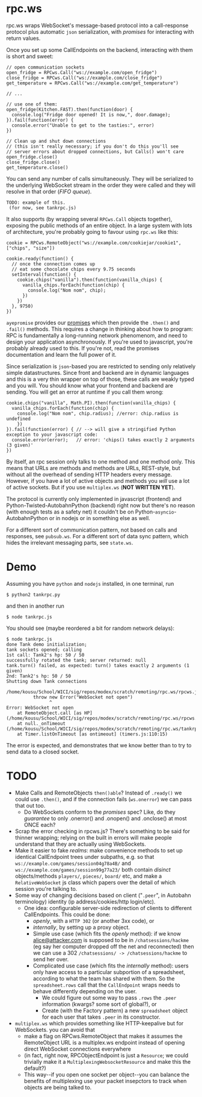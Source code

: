 rpc.ws
=========

rpc.ws wraps WebSocket's message-based protocol into a call-response protocol plus automatic `json` serialization, with _promises_ for interacting with return values.

Once you set up some CallEndpoints on the backend, interacting with them is short and sweet:
```
// open communication sockets
open_fridge = RPCws.Call("ws://example.com/open_fridge")
close_fridge = RPCws.Call("ws://example.com/close_fridge")
get_temperature = RPCws.Call("ws://example.com/get_temperature")

// ... 

// use one of them:
open_fridge(Kitchen.FAST).then(function(door) {
  console.log("Fridge door opened! It is now,", door.damage);
}).fail(function(error) {
  console.error("Unable to get to the tasties:", error)
})

// Clean up and shut down connections
// (this isn't really necessary; if you don't do this you'll see
// server errors about dropped connections, but Calls() won't care
open_fridge.close()
close_fridge.close()
get_temperature.close()
```

You can send any number of calls simultaneously. 
They will be serialized to the underlying WebSocket
stream in the order they were called and they will resolve in that order (_FIFO queue_).
```
TODO: example of this.
 (for now, see tankrpc.js)
```

It also supports (by wrapping several `RPCws.Call` objects together), exposing the public methods of an entire object.
In a large system with lots of architecture, you're probably going to favour using `rpc.ws` like this:
```
cookie = RPCws.RemoteObject("ws://example.com/cookiejar/cookie1", ["chips", "size"])

cookie.ready(function() {
  // once the connection comes up
  // eat some chocolate chips every 9.75 seconds
  setInterval(function() {
    cookie.chips("vanilla").then(function(vanilla_chips) {
      vanilla_chips.forEach(function(chip) {
        console.log("Nom nom", chip);
      })
    })
  }, 9750)
})
```

`ayepromise` provides our [promises](http://promisesaplus.com/implementations) which then provide the `.then()` and `.fail()` methods. This requires a change in thinking about how to program: RPC is fundamentally a long-running network phenomenom, and need to design your application asynchronously. If you're used to javascript, you're probably already used to this. If you're not, read the promises documentation and learn the full power of it.

Since serialization is `json`-based you are restricted to sending only relatively simple datastructures. Since front and backend are in dynamic languages and this is a very thin wrapper on top of those, these calls are weakly typed and you will. You should know what your frontend and backend are sending. You will get an error at runtime if you call them wrong:
```
cookie.chips("vanilla", Math.PI).then(function(vanilla_chips) {
  vanilla_chips.forEach(function(chip) {
    console.log("Nom nom", chip.radius); //error: chip.radius is undefined
    })
}).fail(function(error) { // --> will give a stringified Python exception to your javascript code:
  console.error(error);   // error: 'chips() takes exactly 2 arguments (3 given)' 
})
```

By itself, an rpc session only talks to one method and one method only. This means that URLs are methods and methods are URLs, REST-style, but without all the overhead of sending HTTP headers every message. However, if you have a lot of active objects and methods you _will_ use a lot of active sockets. But if you use `multiplex.ws` (**NOT WRITTEN YET**).

The protocol is currently only implemented in javascript (frontend) and Python-Twisted-AutobahnPython (backend) right now but there's no reason (with enough tests as a safety net) it couldn't be on Python-`asyncio`-AutobahnPython or in nodejs or in something else as well.


For a different sort of communication pattern, not based on calls and responses, see `pubsub.ws`.
For a different sort of data sync pattern, which hides the irrelevant messaging parts, see `state.ws`.

Demo
====

Assuming you have `python` and `nodejs` installed, in one terminal, run
```
$ python2 tankrpc.py
```

and then in another run
```
$ node tankrpc.js
```

You should see (maybe reordered a bit for random network delays):
```
$ node tankrpc.js
done Tank demo initialization;
tank sockets opened; calling
1st call: Tank2's hp: 50 / 50
successfully rotated the tank; server returned: null
tank.turn() failed, as expected: turn() takes exactly 2 arguments (1 given)
2nd: Tank2's hp: 50 / 50
Shutting down Tank connections

/home/kousu/School/WICI/sig/repos/modex/scratch/remoting/rpc.ws/rpcws.js:157
	      throw new Error("WebSocket not open")
	            ^
Error: WebSocket not open
    at RemoteObject.call [as HP] (/home/kousu/School/WICI/sig/repos/modex/scratch/remoting/rpc.ws/rpcws.js:157:14)
    at null._onTimeout (/home/kousu/School/WICI/sig/repos/modex/scratch/remoting/rpc.ws/tankrpc.js:28:8)
    at Timer.listOnTimeout [as ontimeout] (timers.js:110:15)

```
The error is expected, and demonstrates that we know better than to try to send data to a closed socket.


TODO
=====

* Make Calls and RemoteObjects `then()able`? Instead of `.ready()` we could use `.then()`, and if the connection fails (`ws.onerror`) we can pass that out too.
  * Do WebSockets conform to the _promises_ spec? Like, do they _guarantee_ to only .onerror() and .onopen() and .onclose() at most ONCE each?
* Scrap the error checking in rpcws.js? There's something to be said for thinner wrapping; relying on the built in errors will make people understand that they are actually using WebSockets.
* Make it easier to fake _realms_: make convenience methods to set up identical CallEndpoint trees under subpaths, e.g. so that `ws://example.com/games/session04g78a4B/` and `ws://example.com/games/session99g77a23/` both contain *disinct* objects/methods `players/`, `pieces/`, `board/` etc, and make a `RelativeWebSocket` js class which papers over the detail of which session you're talking to.
* Some way of changing decisions based on client ("`.peer`", in Autobahn terminology) identity (ip address/cookies/http login/etc).
  * One idea: configurable server-side redirection of clients to different CallEndpoints. This could be done: 
    * _openly_, with a `HTTP 302` (or another 3xx code), or
    * _internally_, by setting up a proxy object.
    * Simple use case (which fits the _openly_ method): if we know alice@attacker.com is supposed to be in `/chatsessions/hackme` (eg say her computer dropped off the net and reconnected) then we can use a 302 `/chatsessions/ -> /chatsessions/hackme` to send her over.
    * Complicated use case (which fits the _internally_ method): users only have access to a particular subportion of a spreadsheet, according to what the team has shared with them. So the `spreadsheet.rows` call that the `CallEndpoint` wraps needs to behave differently depending on the user.
      * We could figure out some way to pass `.rows` the `.peer` information (kwargs? some sort of global?), or
      * Create (with the Factory pattern) a new `spreadsheet` object for each user that takes `.peer` in its constructor.
* `multiplex.ws` which provides something like HTTP-keepalive but for WebSockets. you can avoid that
  * make a flag on RPCws.RemoteObject that makes it assumes the RemoteObject URL is a multiplex.ws endpoint instead of opening direct WebSocket connections everywhere
  *  (in fact, right now, RPCObjectEndpoint is just a `Resource`; we could trivially make it a `MultiplexingWebsocketResource` and make this the default?)
  * This way--if you open one socket per object--you can balance the benefits of multiplexing use your packet insepctors to track when objects are being talked to.
